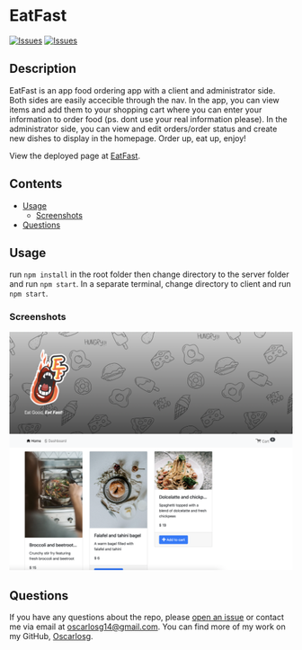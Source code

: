 # EatFast
[![Issues](https://img.shields.io/github/issues/Oscarlosg/EatFast)](https://github.com/Oscarlosg/EatFast/issues) [![Issues](https://img.shields.io/github/contributors/Oscarlosg/EatFast)](https://github.com/Oscarlosg/EatFast/graphs/contributors) 
## Description
EatFast is an app food ordering app with a client and administrator side. Both sides are easily accecible through the nav. In the app, you can view items and add them to your shopping cart where you can enter your information to order food (ps. dont use your real information please). In the administrator side, you can view and edit orders/order status and create new dishes to display in the homepage. Order up, eat up, enjoy!
          
View the deployed page at [EatFast](soon).
## Contents
* [Usage](#usage)
   * [Screenshots](#screenshots)
* [Questions](#questions)

## Usage
run ```npm install``` in the root folder then change directory to the server folder and run ```npm start```. In a separate terminal, change directory to client and run ```npm start```. 
  
### Screenshots
![screenshot](client/src/images/preview.png)

## Questions
If you have any questions about the repo, please [open an issue](https://github.com/Oscarlosg/EatFast/issues) or contact me via email at oscarlosg14@gmail.com. You can find more of my work on my GitHub, [Oscarlosg](https://github.com/Oscarlosg/).
  
